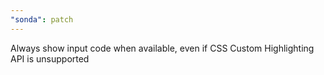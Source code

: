 ```yaml
---
"sonda": patch
---
```


Always show input code when available, even if CSS Custom Highlighting API is unsupported
